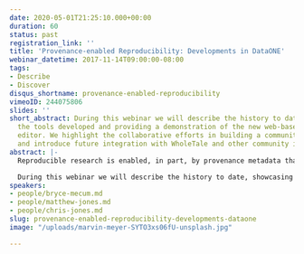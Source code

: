 ```yaml
---
date: 2020-05-01T21:25:10.000+00:00
duration: 60
status: past
registration_link: ''
title: 'Provenance-enabled Reproducibility: Developments in DataONE'
webinar_datetime: 2017-11-14T09:00:00-08:00
tags:
- Describe
- Discover
disqus_shortname: provenance-enabled-reproducibility
vimeoID: 244075806
slides: ''
short_abstract: During this webinar we will describe the history to date, showcasing
  the tools developed and providing a demonstration of the new web-based provenance
  editor. We highlight the collaborative efforts in building a community around provenance,
  and introduce future integration with WholeTale and other community initiatives.
abstract: |-
  Reproducible research is enabled, in part, by provenance metadata that describes the lineage and processing history of data and knowledge artifacts. Provenance plays an important role in many scientific applications and use cases. Yet this information is often not tracked as thoroughly and systematically as science metadata. DataONE has been working on tools to display provenance information and to support recording of provenance metadata through programming languages such as R and Matlab and through an intuitive, user friendly, web-based UI.

  During this webinar we will describe the history to date, showcasing the tools developed and providing a demonstration of the new web-based provenance editor. We highlight the collaborative efforts in building a community around provenance, and introduce future integration with WholeTale and other community initiatives.
speakers:
- people/bryce-mecum.md
- people/matthew-jones.md
- people/chris-jones.md
slug: provenance-enabled-reproducibility-developments-dataone
image: "/uploads/marvin-meyer-SYTO3xs06fU-unsplash.jpg"

---
```

